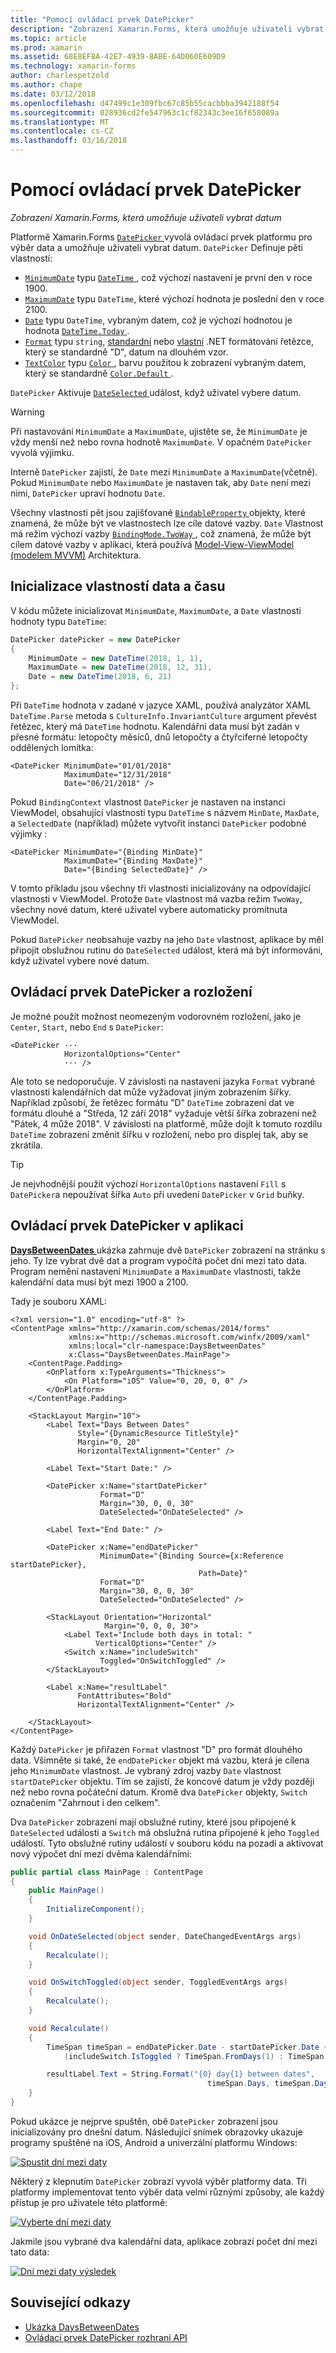 ```yaml
---
title: "Pomocí ovládací prvek DatePicker"
description: "Zobrazení Xamarin.Forms, která umožňuje uživateli vybrat datum"
ms.topic: article
ms.prod: xamarin
ms.assetid: 68E8EF8A-42E7-4939-8ABE-64D060E609D9
ms.technology: xamarin-forms
author: charlespetzold
ms.author: chape
ms.date: 03/12/2018
ms.openlocfilehash: d47499c1e309fbc67c85b55cacbbba3942188f54
ms.sourcegitcommit: 028936cd2fe547963c1cf82343c3ee16f658089a
ms.translationtype: MT
ms.contentlocale: cs-CZ
ms.lasthandoff: 03/16/2018
---
```

# <a name="using-datepicker"></a>Pomocí ovládací prvek DatePicker

_Zobrazení Xamarin.Forms, která umožňuje uživateli vybrat datum_

Platformě Xamarin.Forms [ `DatePicker` ](https://developer.xamarin.com/api/type/Xamarin.Forms.DatePicker/) vyvolá ovládací prvek platformu pro výběr data a umožňuje uživateli vybrat datum. `DatePicker` Definuje pěti vlastností:

- [`MinimumDate`](https://developer.xamarin.com/api/property/Xamarin.Forms.DatePicker.MinimumDate/) typu [ `DateTime` ](https://developer.xamarin.com/api/type/System.DateTime/), což výchozí nastavení je první den v roce 1900.
- [`MaximumDate`](https://developer.xamarin.com/api/property/Xamarin.Forms.DatePicker.MaximumDate/) typu `DateTime`, které výchozí hodnota je poslední den v roce 2100.
- [`Date`](https://developer.xamarin.com/api/property/Xamarin.Forms.DatePicker.Date/) typu `DateTime`, vybraným datem, což je výchozí hodnotou je hodnota [ `DateTime.Today` ](https://developer.xamarin.com/api/property/System.DateTime.Today/).
- [`Format`](https://developer.xamarin.com/api/property/Xamarin.Forms.DatePicker.Format/) typu `string`, [standardní](/dotnet/standard/base-types/standard-date-and-time-format-strings/) nebo [vlastní](/dotnet/standard/base-types/custom-date-and-time-format-strings/) .NET formátování řetězce, který se standardně "D", datum na dlouhém vzor.
- [`TextColor`](https://developer.xamarin.com/api/property/Xamarin.Forms.DatePicker.TextColor/) typu [ `Color` ](https://developer.xamarin.com/api/type/Xamarin.Forms.Color/), barvu použitou k zobrazení vybraným datem, který se standardně [ `Color.Default` ](https://developer.xamarin.com/api/property/Xamarin.Forms.Color.Default/).

`DatePicker` Aktivuje [ `DateSelected` ](https://developer.xamarin.com/api/event/Xamarin.Forms.DatePicker.DateSelected/) událost, když uživatel vybere datum.

> [!WARNING]
> Při nastavování `MinimumDate` a `MaximumDate`, ujistěte se, že `MinimumDate` je vždy menší než nebo rovna hodnotě `MaximumDate`. V opačném `DatePicker` vyvolá výjimku.

Interně `DatePicker` zajistí, že `Date` mezi `MinimumDate` a `MaximumDate`(včetně). Pokud `MinimumDate` nebo `MaximumDate` je nastaven tak, aby `Date` není mezi nimi, `DatePicker` upraví hodnotu `Date`.

Všechny vlastnosti pět jsou zajišťované [ `BindableProperty` ](https://developer.xamarin.com/api/type/Xamarin.Forms.BindableProperty/) objekty, které znamená, že může být ve vlastnostech lze cíle datové vazby. `Date` Vlastnost má režim výchozí vazby [ `BindingMode.TwoWay` ](https://developer.xamarin.com/api/field/Xamarin.Forms.BindingMode.TwoWay/), což znamená, že může být cílem datové vazby v aplikaci, která používá [Model-View-ViewModel (modelem MVVM)](~/xamarin-forms/enterprise-application-patterns/mvvm.md) Architektura.

## <a name="initializing-the-datetime-properties"></a>Inicializace vlastností data a času

V kódu můžete inicializovat `MinimumDate`, `MaximumDate`, a `Date` vlastnosti hodnoty typu `DateTime`:

```csharp
DatePicker datePicker = new DatePicker
{
    MinimumDate = new DateTime(2018, 1, 1),
    MaximumDate = new DateTime(2018, 12, 31),
    Date = new DateTime(2018, 6, 21)
};
```

Při `DateTime` hodnota v zadané v jazyce XAML, používá analyzátor XAML `DateTime.Parse` metoda s `CultureInfo.InvariantCulture` argument převést řetězec, který má `DateTime` hodnotu. Kalendářní data musí být zadán v přesné formátu: letopočty měsíců, dnů letopočty a čtyřciferné letopočty oddělených lomítka:

```xaml
<DatePicker MinimumDate="01/01/2018"
            MaximumDate="12/31/2018"
            Date="06/21/2018" />
```

Pokud `BindingContext` vlastnost `DatePicker` je nastaven na instanci ViewModel, obsahující vlastnosti typu `DateTime` s názvem `MinDate`, `MaxDate`, a `SelectedDate` (například) můžete vytvořit instanci `DatePicker` podobné výjimky :

```xaml
<DatePicker MinimumDate="{Binding MinDate}"
            MaximumDate="{Binding MaxDate}"
            Date="{Binding SelectedDate}" />
```

V tomto příkladu jsou všechny tři vlastnosti inicializovány na odpovídající vlastnosti v ViewModel. Protože `Date` vlastnost má vazba režim `TwoWay`, všechny nové datum, které uživatel vybere automaticky promítnuta ViewModel.

Pokud `DatePicker` neobsahuje vazby na jeho `Date` vlastnost, aplikace by měl připojit obslužnou rutinu do `DateSelected` událost, která má být informováni, když uživatel vybere nové datum.

## <a name="datepicker-and-layout"></a>Ovládací prvek DatePicker a rozložení

Je možné použít možnost neomezeným vodorovném rozložení, jako je `Center`, `Start`, nebo `End` s `DatePicker`:

```xaml
<DatePicker ··· 
            HorizontalOptions="Center" 
            ··· />
```

Ale toto se nedoporučuje. V závislosti na nastavení jazyka `Format` vybrané vlastnosti kalendářních dat může vyžadovat jiným zobrazením šířky. Například způsobí, že řetězec formátu "D" `DateTime` zobrazení dat ve formátu dlouhé a "Středa, 12 září 2018" vyžaduje větší šířka zobrazení než "Pátek, 4 může 2018". V závislosti na platformě, může dojít k tomuto rozdílu `DateTime` zobrazení změnit šířku v rozložení, nebo pro displej tak, aby se zkrátila.

> [!TIP]
> Je nejvhodnější použít výchozí `HorizontalOptions` nastavení `Fill` s `DatePicker`a nepoužívat šířka `Auto` při uvedení `DatePicker` v `Grid` buňky.

## <a name="datepicker-in-an-application"></a>Ovládací prvek DatePicker v aplikaci

[ **DaysBetweenDates** ](https://developer.xamarin.com/samples/xamarin-forms/UserInterface/DatePicker) ukázka zahrnuje dvě `DatePicker` zobrazení na stránku s jeho. Ty lze vybrat dvě dat a program vypočítá počet dní mezi tato data. Program nemění nastavení `MinimumDate` a `MaximumDate` vlastnosti, takže kalendářní data musí být mezi 1900 a 2100.

Tady je souboru XAML:

```xaml
<?xml version="1.0" encoding="utf-8" ?>
<ContentPage xmlns="http://xamarin.com/schemas/2014/forms"
             xmlns:x="http://schemas.microsoft.com/winfx/2009/xaml"
             xmlns:local="clr-namespace:DaysBetweenDates"
             x:Class="DaysBetweenDates.MainPage">
    <ContentPage.Padding>
        <OnPlatform x:TypeArguments="Thickness">
            <On Platform="iOS" Value="0, 20, 0, 0" />
        </OnPlatform>
    </ContentPage.Padding>

    <StackLayout Margin="10">
        <Label Text="Days Between Dates"
               Style="{DynamicResource TitleStyle}"
               Margin="0, 20"
               HorizontalTextAlignment="Center" />

        <Label Text="Start Date:" />

        <DatePicker x:Name="startDatePicker"
                    Format="D"
                    Margin="30, 0, 0, 30"
                    DateSelected="OnDateSelected" />

        <Label Text="End Date:" />

        <DatePicker x:Name="endDatePicker"
                    MinimumDate="{Binding Source={x:Reference startDatePicker},
                                          Path=Date}"
                    Format="D"
                    Margin="30, 0, 0, 30"
                    DateSelected="OnDateSelected" />

        <StackLayout Orientation="Horizontal"
                     Margin="0, 0, 0, 30">
            <Label Text="Include both days in total: "
                   VerticalOptions="Center" />
            <Switch x:Name="includeSwitch"
                    Toggled="OnSwitchToggled" />
        </StackLayout>

        <Label x:Name="resultLabel"
               FontAttributes="Bold"
               HorizontalTextAlignment="Center" />

    </StackLayout>
</ContentPage>
```

Každý `DatePicker` je přiřazen `Format` vlastnost "D" pro formát dlouhého data. Všimněte si také, že `endDatePicker` objekt má vazbu, která je cílena jeho `MinimumDate` vlastnost. Je vybraný zdroj vazby `Date` vlastnost `startDatePicker` objektu. Tím se zajistí, že koncové datum je vždy později než nebo rovna počáteční datum. Kromě dva `DatePicker` objekty, `Switch` označením "Zahrnout i den celkem". 

Dva `DatePicker` zobrazení mají obslužné rutiny, které jsou připojené k `DateSelected` události a `Switch` má obslužná rutina připojené k jeho `Toggled` událostí. Tyto obslužné rutiny událostí v souboru kódu na pozadí a aktivovat nový výpočet dní mezi dvěma kalendářními:

```csharp
public partial class MainPage : ContentPage
{
    public MainPage()
    {
        InitializeComponent();
    }

    void OnDateSelected(object sender, DateChangedEventArgs args)
    {
        Recalculate();
    }

    void OnSwitchToggled(object sender, ToggledEventArgs args)
    {
        Recalculate();
    }

    void Recalculate()
    {
        TimeSpan timeSpan = endDatePicker.Date - startDatePicker.Date +
            (includeSwitch.IsToggled ? TimeSpan.FromDays(1) : TimeSpan.Zero);

        resultLabel.Text = String.Format("{0} day{1} between dates",
                                            timeSpan.Days, timeSpan.Days == 1 ? "" : "s");
    }
}
```

Pokud ukázce je nejprve spuštěn, obě `DatePicker` zobrazení jsou inicializovány pro dnešní datum. Následující snímek obrazovky ukazuje programy spuštěné na iOS, Android a univerzální platformu Windows:

[![Spustit dní mezi daty](datepicker-images/DaysBetweenDatesStart.png "dní mezi daty spustit")](datepicker-images/DaysBetweenDatesStart-Large.png#lightbox "spustit dní mezi daty")

Některý z klepnutím `DatePicker` zobrazí vyvolá výběr platformy data. Tři platformy implementovat tento výběr data velmi různými způsoby, ale každý přístup je pro uživatele této platformě:

[![Vyberte dní mezi daty](datepicker-images/DaysBetweenDatesSelect.png "dní mezi daty vyberte")](datepicker-images/DaysBetweenDatesSelect-Large.png#lightbox "vyberte dní mezi daty")

Jakmile jsou vybrané dva kalendářní data, aplikace zobrazí počet dní mezi tato data:

[![Dní mezi daty výsledek](datepicker-images/DaysBetweenDatesResult.png "dní mezi daty výsledek")](datepicker-images/DaysBetweenDatesResult-Large.png#lightbox "dní mezi daty výsledků")

## <a name="related-links"></a>Související odkazy

- [Ukázka DaysBetweenDates](https://developer.xamarin.com/samples/xamarin-forms/UserInterface/DatePicker)
- [Ovládací prvek DatePicker rozhraní API](https://developer.xamarin.com/api/type/Xamarin.Forms.DatePicker/)
